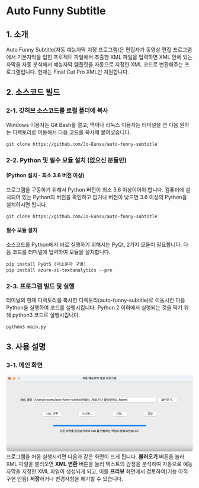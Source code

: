 # Auto Funny Subtitle

## 1. 소개

Auto Funny Subtitle(자동 예능자막 지정 프로그램)은 편집자가 동영상 편집 프로그램에서 기본자막을 입힌 프로젝트 파일에서 추출한 XML 파일을 입력하면 XML 안에 있는 자막을 자동 분석해서 예능자막 템플릿을 자동으로 지정한 XML 코드로 변환해주는 프로그램입니다.
현재는 Final Cut Pro XML만 지원합니다.


## 2. 소스코드 빌드

### 2-1. 깃허브 소스코드를 로컬 폴더에 복사
Windows 이용자는 Git Bash를 열고, 맥이나 리눅스 이용자는 터미널을 연 다음 원하는 디렉토리로 이동해서 다음 코드를 복사해 붙여넣습니다.
```
git clone https://github.com/Jo-Eunsu/auto-funny-subtitle
```
### 2-2. Python 및 필수 모듈 설치 (없으신 분들만)

#### (Python 설치 - 최소 3.6 버전 이상)
프로그램을 구동하기 위해서 Python 버전이 최소 3.6 이상이어야 합니다. 컴퓨터에 설치되어 있는 Python의 버전을 확인하고 없거나 버전이 낮으면 3.6 이상의 Python을 설치하시면 됩니다. 
```
git clone https://github.com/Jo-Eunsu/auto-funny-subtitle
```

#### 필수 모듈 설치
소스코드를 Python에서 바로 실행하기 위해서는 PyQt, 2가지 모듈이 필요합니다. 다음 코드를 터미널에 입력하여 모듈을 설치합니다.
```
pip install PyQt5 (대소문자 구별)
pip install azure-ai-textanalytics --pre
```

### 2-3. 프로그램 빌드 및 실행
터미널의 현재 디렉토리를 복사한 디렉토리(auto-funny-subtitle)로 이동시킨 다음 Python을 실행하여 코드를 실행시킵니다. Python 2 이하에서 실행되는 것을 막기 위해 python3 코드로 실행시킵니다.
```
python3 main.py
```


## 3. 사용 설명

### 3-1. 메인 화면
![Main Window Screenshot](resources/main_window.png)
프로그램을 처음 실행시키면 다음과 같은 화면이 뜨게 됩니다. **불러오기** 버튼을 눌러 XML 파일을 불러오면 **XML 변환** 버튼을 눌러 텍스트의 감정을 분석하여 자동으로 예능 자막을 지정한 XML 파일이 생성되게 되고, 이를 **프리뷰** 화면에서 검토하여(기능 아직 구현 안됨) **저장**하거나 변경사항을 폐기할 수 있습니다.